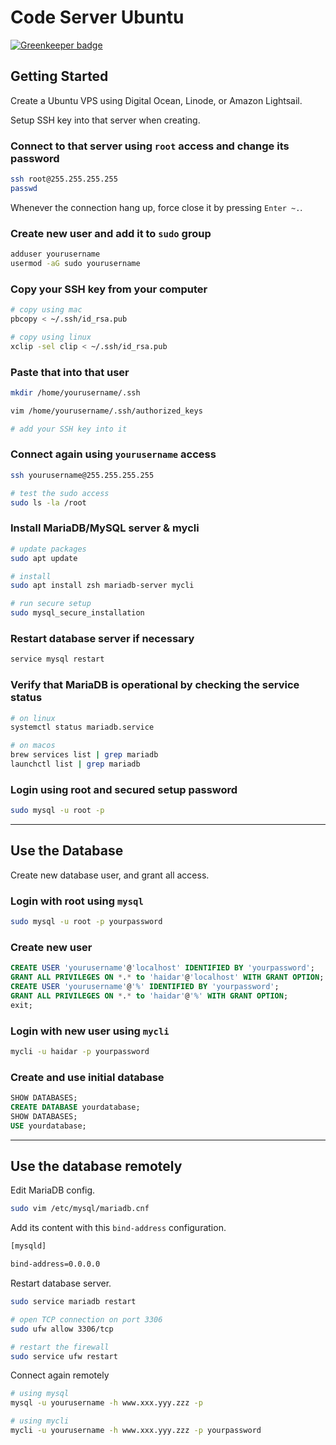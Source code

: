 # Code Server Ubuntu

[![Greenkeeper badge](https://badges.greenkeeper.io/impactbyte-learn/code-server-ubuntu.svg)](https://greenkeeper.io/)

## Getting Started

Create a Ubuntu VPS using Digital Ocean, Linode, or Amazon Lightsail.

Setup SSH key into that server when creating.

### Connect to that server using `root` access and change its password

```sh
ssh root@255.255.255.255
passwd
```

Whenever the connection hang up, force close it by pressing `Enter ~.`.

### Create new user and add it to `sudo` group

```sh
adduser yourusername
usermod -aG sudo yourusername
```

### Copy your SSH key from your computer

```sh
# copy using mac
pbcopy < ~/.ssh/id_rsa.pub

# copy using linux
xclip -sel clip < ~/.ssh/id_rsa.pub
```

### Paste that into that user

```sh
mkdir /home/yourusername/.ssh

vim /home/yourusername/.ssh/authorized_keys

# add your SSH key into it
```

### Connect again using `yourusername` access

```sh
ssh yourusername@255.255.255.255

# test the sudo access
sudo ls -la /root
```

### Install MariaDB/MySQL server & mycli

```sh
# update packages
sudo apt update

# install
sudo apt install zsh mariadb-server mycli

# run secure setup
sudo mysql_secure_installation
```

### Restart database server if necessary

```sh
service mysql restart
```

### Verify that MariaDB is operational by checking the service status

```sh
# on linux
systemctl status mariadb.service

# on macos
brew services list | grep mariadb
launchctl list | grep mariadb
```

### Login using root and secured setup password

```sh
sudo mysql -u root -p
```

---

## Use the Database

Create new database user, and grant all access.

### Login with root using `mysql`

```sh
sudo mysql -u root -p yourpassword
```

### Create new user

```sql
CREATE USER 'yourusername'@'localhost' IDENTIFIED BY 'yourpassword';
GRANT ALL PRIVILEGES ON *.* to 'haidar'@'localhost' WITH GRANT OPTION;
CREATE USER 'yourusername'@'%' IDENTIFIED BY 'yourpassword';
GRANT ALL PRIVILEGES ON *.* to 'haidar'@'%' WITH GRANT OPTION;
exit;
```

### Login with new user using `mycli`

```sh
mycli -u haidar -p yourpassword
```

### Create and use initial database

```sql
SHOW DATABASES;
CREATE DATABASE yourdatabase;
SHOW DATABASES;
USE yourdatabase;
```

---

## Use the database remotely

Edit MariaDB config.

```sh
sudo vim /etc/mysql/mariadb.cnf
```

Add its content with this `bind-address` configuration.

```txt
[mysqld]

bind-address=0.0.0.0
```

Restart database server.

```sh
sudo service mariadb restart

# open TCP connection on port 3306
sudo ufw allow 3306/tcp

# restart the firewall
sudo service ufw restart
```

Connect again remotely

```sh
# using mysql
mysql -u yourusername -h www.xxx.yyy.zzz -p

# using mycli
mycli -u yourusername -h www.xxx.yyy.zzz -p yourpassword
```
